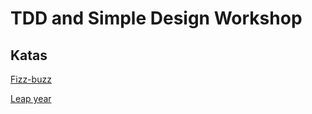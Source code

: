 # TDD and Simple Design Workshop

## Katas

[Fizz-buzz](./katas/fizz-buzz.md)

[Leap year](./katas/leap-year.md)